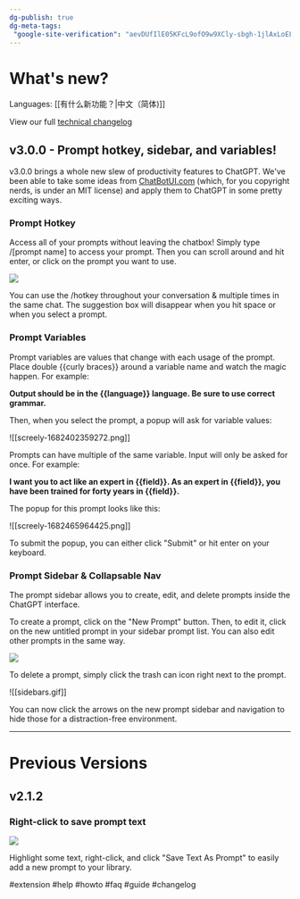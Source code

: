 ```yaml
---
dg-publish: true
dg-meta-tags: 
 "google-site-verification": "aevDUfIlE05KFcL9ofO9w9XCly-sbgh-1jlAxLoEL_8"
---
```


# What's new?
Languages: 
 [[有什么新功能？|中文（简体)]] 

View our full [technical changelog](https://github.com/benf2004/ChatGPT-Prompt-Genius/blob/master/CHANGELOG.md)

## v3.0.0 - Prompt hotkey, sidebar, and variables!

v3.0.0 brings a whole new slew of productivity features to ChatGPT. We've been able to take some ideas from [ChatBotUI.com](https://ChatBotUI.com) (which, for you copyright nerds, is under an MIT license) and apply them to ChatGPT in some pretty exciting ways. 

### Prompt Hotkey
Access all of your prompts without leaving the chatbox! Simply type /\[prompt name\] to access your prompt. Then you can scroll around and hit enter, or click on the prompt you want to use. 

<img src="https://github.com/benf2004/ChatGPT-Prompt-Genius/raw/master/public/images/demo3.webp"> 

You can use the /hotkey throughout your conversation & multiple times in the same chat. The suggestion box will disappear when you hit space or when you select a prompt. 

### Prompt Variables
Prompt variables are values that change with each usage of the prompt. Place double \{\{curly braces\}\} around a variable name and watch the magic happen.  For example:

**Output should be in the \{\{language\}\} language. Be sure to use correct grammar.**

Then, when you select the prompt, a popup will ask for variable values: 

![[screely-1682402359272.png]]

Prompts can have multiple of the same variable. Input will only be asked for once. For example:

**I want you to act like an expert in \{\{field\}\}. As an expert in \{\{field\}\}, you have been trained for forty years in \{\{field\}\}.**

The popup for this prompt looks like this: 

![[screely-1682465964425.png]]

To submit the popup, you can either click "Submit" or hit enter on your keyboard. 

### Prompt Sidebar & Collapsable Nav
The prompt sidebar allows you to create, edit, and delete prompts inside the ChatGPT interface. 

To create a prompt, click on the "New Prompt" button. Then, to edit it, click on the new untitled prompt in your sidebar prompt list. You can also edit other prompts in the same way.

<img src="https://github.com/benf2004/ChatGPT-Prompt-Genius/raw/master/public/images/newpromptdemo.webp">

To delete a prompt, simply click the trash can icon right next to the prompt. 

![[sidebars.gif]]

You can now click the arrows on the new prompt sidebar and navigation to hide those for a distraction-free environment. 

---
# Previous Versions
## v2.1.2
### Right-click to save prompt text

<img src="https://github.com/benf2004/ChatGPT-Prompt-Genius/raw/master/public/images/RightClickSave.webp">

Highlight some text, right-click, and click "Save Text As Prompt" to easily add a new prompt to your library. 

#extension #help #howto #faq #guide #changelog